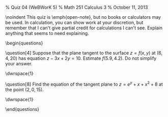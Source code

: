 % Quiz 04 (WeBWorK 5)
% Math 251 Calculus 3
% October 11, 2013 

\noindent
This quiz is \emph{open-note}, but no books or calculators may be used. In calculation, you can show work at your discretion, but remember that I can't give partial credit for calculations I can't see. Explain anything that seems to need explaining.

\begin{questions} 

\question[4] Suppose that the plane tangent to the surface $z = f(x,y)$ at $(6, 4, 20)$ has equation $z - 3x + 2y = 10$. Estimate $f(5.9, 4.2)$. Do not simplify your answer.

\dwrspace{1}

\question[8] Find the equation of the tangent plane to $z = e^y + x + x^2 + 8$ at the point $(2, 0, 15)$.

\dwrspace{1}

\end{questions}
